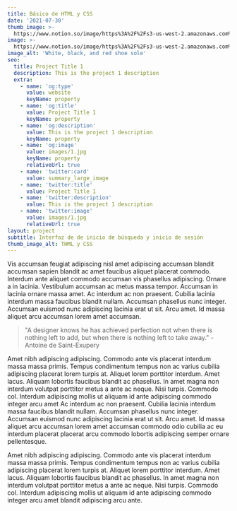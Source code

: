 ```yaml
---
title: Básico de HTML y CSS
date: '2021-07-30'
thumb_image: >-
  https://www.notion.so/image/https%3A%2F%2Fs3-us-west-2.amazonaws.com%2Fsecure.notion-static.com%2F6ac46134-a01f-4606-9148-54a257cd1d8d%2FCaptura_de_pantalla_2021-07-30_225200.png?id=2f37d46d-d73c-4f09-bac8-6c4d7753a4d1&table=block&spaceId=13328bea-cc89-4468-bfca-ebe605b88e65&width=1840&userId=514977c9-36d0-4e2d-886a-4c4d0a56974e&cache=v2
image: >-
  https://www.notion.so/image/https%3A%2F%2Fs3-us-west-2.amazonaws.com%2Fsecure.notion-static.com%2F6ac46134-a01f-4606-9148-54a257cd1d8d%2FCaptura_de_pantalla_2021-07-30_225200.png?id=2f37d46d-d73c-4f09-bac8-6c4d7753a4d1&table=block&spaceId=13328bea-cc89-4468-bfca-ebe605b88e65&width=1840&userId=514977c9-36d0-4e2d-886a-4c4d0a56974e&cache=v2
image_alt: 'White, black, and red shoe sole'
seo:
  title: Project Title 1
  description: This is the project 1 description
  extra:
    - name: 'og:type'
      value: website
      keyName: property
    - name: 'og:title'
      value: Project Title 1
      keyName: property
    - name: 'og:description'
      value: This is the project 1 description
      keyName: property
    - name: 'og:image'
      value: images/1.jpg
      keyName: property
      relativeUrl: true
    - name: 'twitter:card'
      value: summary_large_image
    - name: 'twitter:title'
      value: Project Title 1
    - name: 'twitter:description'
      value: This is the project 1 description
    - name: 'twitter:image'
      value: images/1.jpg
      relativeUrl: true
layout: project
subtitle: Interfaz de de inicio de búsqueda y inicio de sesión
thumb_image_alt: THML y CSS
---
```


Vis accumsan feugiat adipiscing nisl amet adipiscing accumsan blandit accumsan sapien blandit ac amet faucibus aliquet placerat commodo. Interdum ante aliquet commodo accumsan vis phasellus adipiscing. Ornare a in lacinia. Vestibulum accumsan ac metus massa tempor. Accumsan in lacinia ornare massa amet. Ac interdum ac non praesent. Cubilia lacinia interdum massa faucibus blandit nullam. Accumsan phasellus nunc integer. Accumsan euismod nunc adipiscing lacinia erat ut sit. Arcu amet. Id massa aliquet arcu accumsan lorem amet accumsan.

>"A designer knows he has achieved perfection not when there is nothing left to add, but when there is nothing left to take away." -Antoine de Saint-Exupery

Amet nibh adipiscing adipiscing. Commodo ante vis placerat interdum massa massa primis. Tempus condimentum tempus non ac varius cubilia adipiscing placerat lorem turpis at. Aliquet lorem porttitor interdum. Amet lacus. Aliquam lobortis faucibus blandit ac phasellus. In amet magna non interdum volutpat porttitor metus a ante ac neque. Nisi turpis. Commodo col. Interdum adipiscing mollis ut aliquam id ante adipiscing commodo integer arcu amet Ac interdum ac non praesent. Cubilia lacinia interdum massa faucibus blandit nullam. Accumsan phasellus nunc integer. Accumsan euismod nunc adipiscing lacinia erat ut sit. Arcu amet. Id massa aliquet arcu accumsan lorem amet accumsan commodo odio cubilia ac eu interdum placerat placerat arcu commodo lobortis adipiscing semper ornare pellentesque.

Amet nibh adipiscing adipiscing. Commodo ante vis placerat interdum massa massa primis. Tempus condimentum tempus non ac varius cubilia adipiscing placerat lorem turpis at. Aliquet lorem porttitor interdum. Amet lacus. Aliquam lobortis faucibus blandit ac phasellus. In amet magna non interdum volutpat porttitor metus a ante ac neque. Nisi turpis. Commodo col. Interdum adipiscing mollis ut aliquam id ante adipiscing commodo integer arcu amet blandit adipiscing arcu ante.
